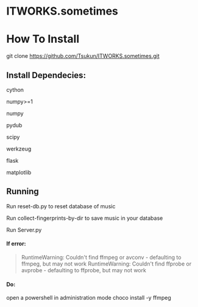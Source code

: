 # ITWORKS.sometimes

# How To Install

git clone https://github.com/Tsukun/ITWORKS.sometimes.git
 
## Install Dependecies:
  cython
  
  numpy>=1
  
  numpy
  
  pydub
  
  scipy
  
  werkzeug
  
  flask
  
  matplotlib
  
## Running
Run reset-db.py to reset database of music

Run collect-fingerprints-by-dir to save music in your database

Run Server.py

#### If error:
> RuntimeWarning: Couldn't find ffmpeg or avconv - defaulting to ffmpeg, but may not work
> RuntimeWarning: Couldn't find ffprobe or avprobe - defaulting to ffprobe, but may not work
#### Do:
open a powershell in administration mode
choco install -y ffmpeg


  
